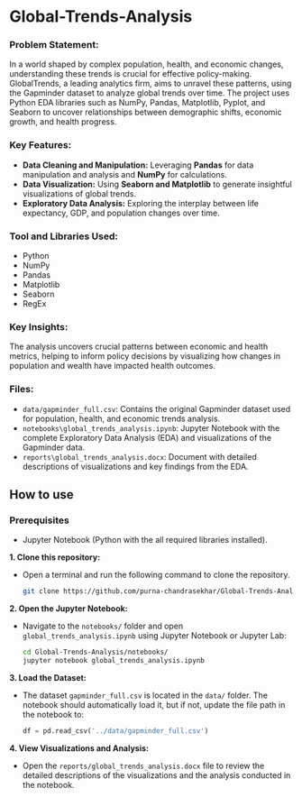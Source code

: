 # Global-Trends-Analysis
### Problem Statement:
In a world shaped by complex population, health, and economic changes, understanding these trends is crucial for effective policy-making. GlobalTrends, a leading analytics firm, aims to unravel these patterns, using the Gapminder dataset to analyze global trends over time. The project uses Python EDA libraries such as NumPy, Pandas, Matplotlib, Pyplot, and Seaborn to uncover relationships between demographic shifts, economic growth, and health progress.

### Key Features:
- **Data Cleaning and Manipulation:** Leveraging **Pandas** for data manipulation and analysis and **NumPy** for calculations.
- **Data Visualization:** Using **Seaborn and Matplotlib** to generate insightful visualizations of global trends.
- **Exploratory Data Analysis:** Exploring the interplay between life expectancy, GDP, and population changes over time.

### Tool and Libraries Used:
-  Python
-  NumPy
-  Pandas
-  Matplotlib
-  Seaborn
-  RegEx

### Key Insights:
The analysis uncovers crucial patterns between economic and health metrics, helping to inform policy decisions by visualizing how changes in population and wealth have impacted health outcomes.

### Files:
- `data/gapminder_full.csv`: Contains the original Gapminder dataset used for population, health, and economic trends analysis.
- `notebooks\global_trends_analysis.ipynb`: Jupyter Notebook with the complete Exploratory Data Analysis (EDA) and visualizations of the Gapminder data.
- `reports\global_trends_analysis.docx`: Document with detailed descriptions of visualizations and key findings from the EDA.

## How to use

### Prerequisites
- Jupyter Notebook (Python with the all required libraries installed).

**1. Clone this repository:**
- Open a terminal and run the following command to clone the repository.
  ```bash
  git clone https://github.com/purna-chandrasekhar/Global-Trends-Analysis.git
  ```
**2. Open the Jupyter Notebook:**
- Navigate to the `notebooks/` folder and open `global_trends_analysis.ipynb` using Jupyter Notebook or Jupyter Lab:
  ```bash
  cd Global-Trends-Analysis/notebooks/
  jupyter notebook global_trends_analysis.ipynb
  ```
**3. Load the Dataset:**
- The dataset `gapminder_full.csv` is located in the `data/` folder. The notebook should automatically load it, but if not, update the file path in the notebook to:
  ```python
  df = pd.read_csv('../data/gapminder_full.csv')
  ```
**4. View Visualizations and Analysis:**
- Open the `reports/global_trends_analysis.docx` file to review the detailed descriptions of the visualizations and the analysis conducted in the notebook.
